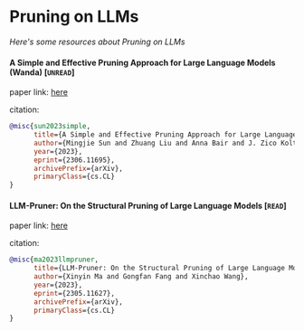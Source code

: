# Pruning on LLMs
*Here's some resources about Pruning on LLMs*


#### A Simple and Effective Pruning Approach for Large Language Models (Wanda) [`UNREAD`]

paper link: [here](https://arxiv.org/pdf/2306.11695.pdf)

citation:
```bibtex
@misc{sun2023simple,
      title={A Simple and Effective Pruning Approach for Large Language Models}, 
      author={Mingjie Sun and Zhuang Liu and Anna Bair and J. Zico Kolter},
      year={2023},
      eprint={2306.11695},
      archivePrefix={arXiv},
      primaryClass={cs.CL}
}
```


#### LLM-Pruner: On the Structural Pruning of Large Language Models [`READ`]

paper link: [here](https://arxiv.org/pdf/2305.11627.pdf)

citation:
```bibtex
@misc{ma2023llmpruner,
      title={LLM-Pruner: On the Structural Pruning of Large Language Models}, 
      author={Xinyin Ma and Gongfan Fang and Xinchao Wang},
      year={2023},
      eprint={2305.11627},
      archivePrefix={arXiv},
      primaryClass={cs.CL}
}
```